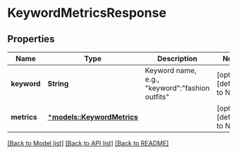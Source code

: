 # KeywordMetricsResponse

## Properties
Name | Type | Description | Notes
------------ | ------------- | ------------- | -------------
**keyword** | **String** | Keyword name, e.g., \"keyword\":\"fashion outfits\" | [optional] [default to None]
**metrics** | [***models::KeywordMetrics**](KeywordMetrics.md) |  | [optional] [default to None]

[[Back to Model list]](../README.md#documentation-for-models) [[Back to API list]](../README.md#documentation-for-api-endpoints) [[Back to README]](../README.md)


